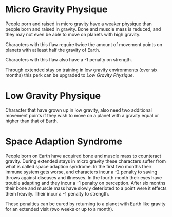 # Micro Gravity Physique

People porn and raised in micro gravity have a weaker physique than people born
and raised in gravity. Bone and muscle mass is reduced, and they may not even be
able to move on planets with high gravity.

Characters with this flaw require twice the amount of movement points on planets
with at least half the gravity of Earth.

Characters with this flaw also have a -1 penalty on strength.

Through extended stay on training in low gravity environments (over six months)
this perk can be upgraded to _Low Gravity Physique_.

# Low Gravity Physique

Character that have grown up in low gravity, also need two additional movement
points if they wish to move on a planet with a gravity equal or higher than that
of Earth.

# Space Adaption Syndrome

People born on Earth have acquired bone and muscle mass to counteract gravity.
During extended stays in micro gravity these characters suffer from what is
called space adaption syndrome. In the first two months their immune system gets
worse, and characters incur a -2 penalty to saving throws against diseases and
illnesses. In the fourth month their eyes have trouble adapting and they incur
a -1 penalty on perception. After six months their bone and muscle mass have
slowly deterioted to a point were it effects them heavily. Their incur a -1
penalty to strength.

These penalties can be cured by returning to a planet with Earth like gravity
for an extended visit (two weeks or up to a month).
